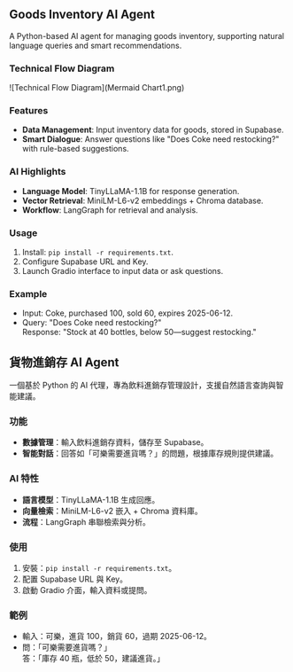 ## Goods Inventory AI Agent

A Python-based AI agent for managing goods inventory, supporting natural language queries and smart recommendations.
### Technical Flow Diagram
![Technical Flow Diagram](Mermaid Chart1.png)
### Features
- **Data Management**: Input inventory data for goods, stored in Supabase.
- **Smart Dialogue**: Answer questions like "Does Coke need restocking?" with rule-based suggestions.

### AI Highlights
- **Language Model**: TinyLLaMA-1.1B for response generation.
- **Vector Retrieval**: MiniLM-L6-v2 embeddings + Chroma database.
- **Workflow**: LangGraph for retrieval and analysis.

### Usage
1. Install: `pip install -r requirements.txt`.
2. Configure Supabase URL and Key.
3. Launch Gradio interface to input data or ask questions.

### Example
- Input: Coke, purchased 100, sold 60, expires 2025-06-12.
- Query: "Does Coke need restocking?"  
  Response: "Stock at 40 bottles, below 50—suggest restocking."




## 貨物進銷存 AI Agent

一個基於 Python 的 AI 代理，專為飲料進銷存管理設計，支援自然語言查詢與智能建議。

### 功能
- **數據管理**：輸入飲料進銷存資料，儲存至 Supabase。
- **智能對話**：回答如「可樂需要進貨嗎？」的問題，根據庫存規則提供建議。

### AI 特性
- **語言模型**：TinyLLaMA-1.1B 生成回應。
- **向量檢索**：MiniLM-L6-v2 嵌入 + Chroma 資料庫。
- **流程**：LangGraph 串聯檢索與分析。

### 使用
1. 安裝：`pip install -r requirements.txt`。
2. 配置 Supabase URL 與 Key。
3. 啟動 Gradio 介面，輸入資料或提問。

### 範例
- 輸入：可樂，進貨 100，銷貨 60，過期 2025-06-12。
- 問：「可樂需要進貨嗎？」  
  答：「庫存 40 瓶，低於 50，建議進貨。」



